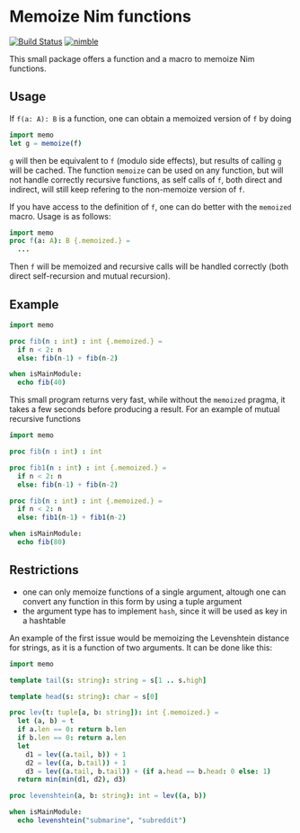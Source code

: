 Memoize Nim functions
=====================

[![Build Status](https://travis-ci.org/andreaferretti/memo.svg?branch=master)](https://travis-ci.org/andreaferretti/memo)
[![nimble](https://raw.githubusercontent.com/yglukhov/nimble-tag/master/nimble_js.png)](https://github.com/yglukhov/nimble-tag)

This small package offers a function and a macro to memoize Nim functions.

Usage
-----

If `f(a: A): B` is a function, one can obtain a memoized version of `f` by doing

```nim
import memo
let g = memoize(f)
```

`g` will then be equivalent to `f` (modulo side effects), but results of calling `g` will be cached. The function `memoize` can be used on any function, but will not handle correctly recursive functions, as self calls of `f`, both direct and indirect, will still keep refering to the non-memoize version of `f`.

If you have access to the definition of `f`, one can do better with the `memoized` macro. Usage is as follows:

```nim
import memo
proc f(a: A): B {.memoized.} =
  ...
```

Then `f` will be memoized and recursive calls will be handled correctly (both direct self-recursion and mutual recursion).

Example
-------

```nim
import memo

proc fib(n : int) : int {.memoized.} =
  if n < 2: n
  else: fib(n-1) + fib(n-2)

when isMainModule:
  echo fib(40)
```

This small program returns very fast, while without the `memoized` pragma, it takes a few seconds before producing a result. For an example of mutual recursive functions

```nim
import memo

proc fib(n : int) : int

proc fib1(n : int) : int {.memoized.} =
  if n < 2: n
  else: fib(n-1) + fib(n-2)

proc fib(n : int) : int {.memoized.} =
  if n < 2: n
  else: fib1(n-1) + fib1(n-2)

when isMainModule:
  echo fib(80)
```

Restrictions
------------

* one can only memoize functions of a single argument, altough one can convert any function in this form by using a tuple argument
* the argument type has to implement ``hash``, since it will be used as key in a hashtable

An example of the first issue would be memoizing the Levenshtein distance for strings, as it is a function of two arguments. It can be done like this:

```nim
import memo

template tail(s: string): string = s[1 .. s.high]

template head(s: string): char = s[0]

proc lev(t: tuple[a, b: string]): int {.memoized.} =
  let (a, b) = t
  if a.len == 0: return b.len
  if b.len == 0: return a.len
  let
    d1 = lev((a.tail, b)) + 1
    d2 = lev((a, b.tail)) + 1
    d3 = lev((a.tail, b.tail)) + (if a.head == b.head: 0 else: 1)
  return min(min(d1, d2), d3)

proc levenshtein(a, b: string): int = lev((a, b))

when isMainModule:
  echo levenshtein("submarine", "subreddit")
```
